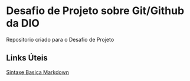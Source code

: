 # Desafio de Projeto sobre Git/Github da DIO
Repositorio criado para o Desafio de Projeto

## Links Úteis

[Sintaxe Basica Markdown](https://www.markdownguide.org/basic-syntax/)
